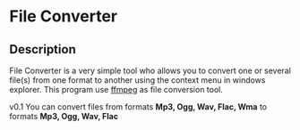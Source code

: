 # File Converter

## Description
File Converter is a very simple tool who allows you to convert one or several file(s) from one format to another using the context menu in windows explorer.
This program use [ffmpeg](https://www.ffmpeg.org/) as file conversion tool.

v0.1
You can convert files from formats **Mp3, Ogg, Wav, Flac, Wma** to formats **Mp3, Ogg, Wav, Flac**